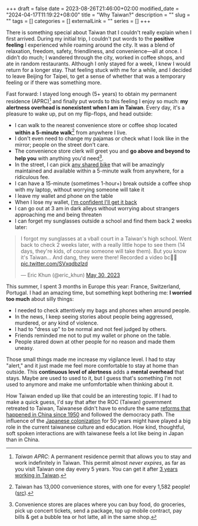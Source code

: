 +++ 
draft = false
date = 2023-08-26T21:46:00+02:00
modified_date = "2024-04-17T11:19:22+08:00"
title = "Why Taiwan?"
description = ""
slug = "" 
tags = []
categories = []
externalLink = ""
series = []
+++

There is something special about Taiwan that I couldn't really explain when I first arrived. During my initial trip, I couldn't put words to the **positive feeling** I experienced while roaming around the city. It was a blend of relaxation, freedom, safety, friendliness, and convenience—all at once. I didn’t do much; I wandered through the city, worked in coffee shops, and ate in random restaurants. Although I only stayed for a week, I knew I would return for a longer stay. That feeling stuck with me for a while, and I decided to leave Beijing for Taipei, to get a sense of whether that was a temporary feeling or if there was something more.

Fast forward: I stayed long enough (5+ years) to obtain my permanent residence (APRC)[^3] and finally put words to this feeling I enjoy so much: **my alertness overhead is nonexistent when I am in Taiwan**. Every day, it's a pleasure to wake up, put on my flip-flops, and head outside:

- I can walk to the nearest convenience store or coffee shop located **within a 5-minute walk**[^1] from anywhere I live.
- I don't even need to change my pajamas or check what I look like in the mirror; people on the street don't care.
- The convenience store clerk will greet you and **go above and beyond to help you** with anything you'd need[^2].
- In the street, I can pick [any shared bike](/posts/taiwan-youbike-bike-sharing/) that will be amazingly maintained and available within a 5-minute walk from anywhere, for a ridiculous fee.
- I can have a 15-minute (sometimes 1-hour+) break outside a coffee shop with my laptop, without worrying someone will take it
- I leave  my wallet and phone on the table
- When I lose my wallet, [I'm confident I'll get it back](https://twitter.com/eric_khun/status/1770036054864855377)
- I can go out at 3 am in dark alleys without worrying about strangers approaching me and being threaten
- I can forget my sunglasses outside a school and find them back 2 weeks later:

<blockquote class="twitter-tweet"><p lang="en" dir="ltr">I forgot my sunglasses at a vball court in a Taiwan&#39;s high school. Went back to check 2 weeks later, with a really little hope to see them (14 days, they&#39;re kids, of course someone will take them). But you know it&#39;s Taiwan... And dang, they were there! Recorded a video bc🤯🤯 <a href="https://t.co/SVxqdbzlzd">pic.twitter.com/SVxqdbzlzd</a></p>&mdash; Eric Khun (@eric_khun) <a href="https://twitter.com/eric_khun/status/1663515268038131713?ref_src=twsrc%5Etfw">May 30, 2023</a></blockquote> <script async src="https://platform.twitter.com/widgets.js" charset="utf-8"></script>


This summer, I spent 3 months in Europe this year: France, Switzerland, Portugal. I had an amazing time, but something kept bothering me: **I worried too much** about silly things:

- I needed to check attentively my bags and phones when around people.
- In the news, I keep seeing stories about people being aggressed, murdered, or any kind of violence.
- I had to "dress up" to be normal and not feel judged by others.
- Friends reminded me not to put my wallet or phone on the table.
- People stared down at other people for no reason and made them uneasy.

Those small things made me increase my vigilance level. I had to stay "alert," and it just made me feel more comfortable to stay at home than outside. This **continuous level of alertness** adds a **mental overhead** that stays. Maybe are used to used to it, but I guess that's something I'm not used to anymore and make me unfomfortable when thinking about it. 

How Taiwan ended up like that could be an interesting topic. If I had to make a quick guess, I'd say that after the ROC (Taiwan) government retreated to Taiwan, Taiwanese didn't have to endure the same [reforms that happened in China since 1950](https://en.wikipedia.org/wiki/Chinese_economic_reform) and followed the democracy path. The influence of the [Japanese colonization](https://en.wikipedia.org/wiki/Taiwan_under_Japanese_rule) for 50 years might have played a big role in the current taiwanese culture and education. How kind, thoughtful, soft spoken interactions are with taiwanese feels a lot like being in Japan than in China. 

[^1]: Taiwan has 13,000 convenience stores, with one for every 1,582 people! ([src](https://nspp.mofa.gov.tw/nsppe/news.php?post=234142)).

[^2]: Convenience stores are places where you can buy food, do groceries, pick up concert tickets, send a package, top up  mobile contract, pay bills & get a bubble tea or hot latte, all in the same shop.

[^3]: _Taiwan APRC_: A permanent residence permit that allows you to stay and work indefinitely in Taiwan. This permit almost _never expires_, as far as you visit Taiwan one day every 5 years. You can get it after [3 years working in Taiwan](https://goldcard.nat.gov.tw/en/tags/aprc/).
